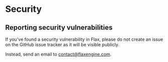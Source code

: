 # Security

## Reporting security vulnerabilities

If you've found a security vulnerability in Flax, please do not create an issue on
the GitHub issue tracker as it will be visible publicly.

Instead, send an email to <contact@flaxengine.com>.
